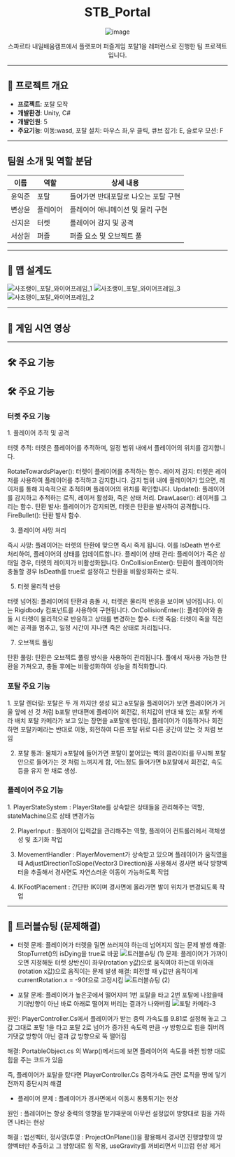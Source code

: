 <div align="center">

# STB_Portal
![image](https://github.com/user-attachments/assets/d68f1db0-5aa0-4011-a287-64e3cb4fc477)

스파르타 내일배움캠프에서 플랫포머 퍼즐게임 포탈1을 레퍼런스로 진행한 팀 프로젝트입니다.

</div>
  
----
  
## 📌 프로젝트 개요
  
- **프로젝트**: 포탈 모작
- **개발환경**: Unity, C#  
- **개발인원**: 5
- **주요기능**:  이동:wasd, 포탈 설치: 마우스 좌,우 클릭, 큐브 잡기: E, 슬로우 모션: F
  
  
----
  
##  팀원 소개 및 역할 분담
  
| 이름 | 역할 | 상세 내용 |
| ---- | ---- | ---- |
| 윤익준 | 포탈 | 들어가면 반대포탈로 나오는 포탈 구현 |
| 변상윤 | 플레이어 | 플레이어 애니메이션 및 물리 구현 |
| 신지은 | 터렛 | 플레이어 감지 및 공격 |
| 서상원 | 퍼즐 | 퍼즐 요소 및 오브젝트 풀 |

----
  
## 📖 맵 설계도
![사조랭이_포탈_와이어프레임_1](https://github.com/user-attachments/assets/a9c95afc-ae0d-4469-b656-d8e46399fcb6)
![사조랭이_포탈_와이어프레임_3](https://github.com/user-attachments/assets/e555ce63-34dc-43aa-92b4-a12b08c0ed78)
![사조랭이_포탈_와이어프레임_2](https://github.com/user-attachments/assets/3903b481-bed4-48ef-8080-b685f5347aa0)

----
  
## 🎥 게임 시연 영상
  
----
  
## 🛠️ 주요 기능
  
## 🛠️ 주요 기능
<h3>터렛 주요 기능</h3>
1. 플레이어 추적 및 공격


터렛 추적: 터렛은 플레이어를 추적하며, 일정 범위 내에서 플레이어의 위치를 감지합니다.

RotateTowardsPlayer(): 터렛이 플레이어를 추적하는 함수.
레이저 감지: 터렛은 레이저를 사용하여 플레이어를 추적하고 감지합니다. 감지 범위 내에 플레이어가 있으면, 레이저를 통해 지속적으로 추적하며 플레이어의 위치를 확인합니다.
Update(): 플레이어를 감지하고 추적하는 로직, 레이저 활성화, 죽은 상태 처리.
DrawLaser(): 레이저를 그리는 함수.
탄환 발사: 플레이어가 감지되면, 터렛은 탄환을 발사하여 공격합니다.
FireBullet(): 탄환 발사 함수.


3. 플레이어 사망 처리

즉시 사망: 플레이어는 터렛의 탄환에 맞으면 즉시 죽게 됩니다. 이를 IsDeath 변수로 처리하여, 플레이어의 상태를 업데이트합니다.
플레이어 상태 관리: 플레이어가 죽은 상태일 경우, 터렛의 레이저가 비활성화됩니다.
OnCollisionEnter(): 탄환이 플레이어와 충돌할 경우 IsDeath를 true로 설정하고 탄환을 비활성화하는 로직.


5. 터렛 물리적 반응
   
터렛 넘어짐: 플레이어의 탄환과 충돌 시, 터렛은 물리적 반응을 보이며 넘어집니다. 이는 Rigidbody 컴포넌트를 사용하여 구현됩니다.
OnCollisionEnter(): 플레이어와 충돌 시 터렛이 물리적으로 반응하고 상태를 변경하는 함수.
터렛 죽음: 터렛이 죽을 직전에는 공격을 멈추고, 일정 시간이 지나면 죽은 상태로 처리됩니다.


7. 오브젝트 풀링
   
탄환 풀링: 탄환은 오브젝트 풀링 방식을 사용하여 관리됩니다. 풀에서 재사용 가능한 탄환을 가져오고, 충돌 후에는 비활성화하여 성능을 최적화합니다.  

<h3>포탈 주요 기능</h3>
1. 포탈 렌더링: 포탈은 두 개 까지만 생성 되고 a포탈을 플레이어가 보면 플레이어가 거울 앞에 선 것 처럼 b포탈 반대편에 플레이어 회전값, 위치값이 반대 돼 있는 포탈 카메라 배치
포탈 카메라가 보고 있는 장면을 a포탈에 렌더링, 플레이어가 이동하거나 회전하면 포탈카메라는 반대로 이동, 회전하여 다른 포탈 뒤로 다른 공간이 있는 것 처럼 보임


2. 포탈 통과: 물체가 a포탈에 들어가면 포탈이 붙어있는 벽의 콜라이더를 무시해 포탈 안으로 들어가는 것 처럼 느껴지게 함, 어느정도 들어가면 b포탈에서 회전값, 속도 등을 유지 한 채로 생성.


<h3>플레이어 주요 기능</h3>
1. PlayerStateSystem : PlayerState를 상속받은 상태들을 관리해주는 역할, stateMachine으로 상태 변경가능


2. PlayerInput : 플레이어 입력값을 관리해주는 역할, 플레이어 컨트롤러에서 객체생성 및 초기화 작업


3. MovementHandler : PlayerMovement가 상속받고 있으며 플레이어가 움직였을때 AdjustDirectionToSlope(Vector3 Direction)을 사용해서 경사면 바닥 방향벡터을 추출해서 경사면도 자연스러운 이동이 가능하도록 작업


4. IKFootPlacement : 간단한 IK이며 경사면에 올라가면 발이 위치가 변경되도록 작업


----
  
## 🚀 트러블슈팅 (문제해결)
- 터렛
문제: 플레이어가 터렛을 밀면 쓰러져야 하는데 넘어지지 않는 문제 발생
해결: StopTurret()의 isDying을 true로 바꿈
![트러블슈팅 (1)](https://github.com/user-attachments/assets/90d515a7-a9dc-4173-a58c-6404a1e3df37)
문제: 플레이어가 가까이 오면 지정해둔 터렛 상반신이 좌우(rotation y값)으로 움직여야 하는데 위아래(rotation x값)으로 움직이는 문제 발생
해결: 회전할 때 y값만 움직이게  currentRotation.x = -90f으로 고정시킴
![트러블슈팅 (2)](https://github.com/user-attachments/assets/d13caa92-375f-417f-a6e2-713f79cd8448)

- 포탈
문제: 플레이어가 높은곳에서 떨어지며 1번 포탈을 타고 2번 포탈에 나왔을때 기대방향이 아닌 바로 아래로 떨어져 버리는 결과가 나와버림
![포탈 카메라-3](https://github.com/user-attachments/assets/8ead2bb3-54a4-4c73-9dc3-de49f4d94c4b)


원인: PlayerController.Cs에서 플레이어가 받는 중력 가속도를 9.81로 설정해 놓고 그 값 그대로 포탈 1을 타고 포탈 2로 넘어가 증가된 속도력 만큼  -y 방향으로 힘을 줘버려 기댓값 방향이 아닌 결과 값 방향으로 뚝 떨어짐 


해결: PortableObject.cs 의 Warp()메서드에 보면 플레이어의 속도를 바뀐 방향 대로 힘을 주는 코드가 있음


즉, 플레이어가 포탈을 탔다면 PlayerController.Cs  중력가속도 관련 로직을 땅에 닿기 전까지 중단시켜 해결


- 플레이어
문제 : 플레이어가 경사면에서 이동시 통통튀기는 현상

원인 : 플레이어는 항상 중력의 영향을 받기때문에 아무런 설정없이 방향대로 힘을 가하면 나타는 현상

해결 : 법선벡터, 정사영(투영 : ProjectOnPlane())을 활용해서 경사면 진행방향의 방향벡터만 추출하고 그 방향대로 힘 작용, useGravity를 꺼비리면서 미끄럼 현상 제거 
